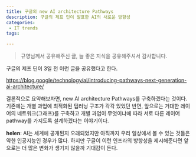 ```yaml
---
title: 구글의 new AI architecture Pathways
description: 구글의 제프 딘이 발표한 AI의 새로운 방향성
categories:
 - IT trends
tags:

---
```


> 규영님께서 공유해주신 글, 늘 좋은 지식을 공유해주셔서 감사합니다.

구글의 제프 딘이 3일 전 이런 글을 공유했다고 한다.

 https://blog.google/technology/ai/introducing-pathways-next-generation-ai-architecture/

결론적으로 요약해보자면, new AI architecture Pathways를 구축하겠다는 것이다. 기존에는 개별 과업에 최적화된 딥러닝 구조가 각각 있었던 반면, 앞으로는 거대한 레이어의 네트워크(그래프)를 구축하고 개별 과업이 무엇이냐에 따라 서로 다른 레이어 pathway를 가지도록 설계하겠다는 이야기이다.

**helen**: AI는 세계에 공개된지 오래되었지만 아직까지 우리 일상에서 볼 수 있는 것들은 약한 인공지능인 경우가 많다. 하지만 구글이 이런 인프라의 방향성을 제시해준다면 앞으로는 더 많은 변화가 생기지 않을까 기대감이 든다.

